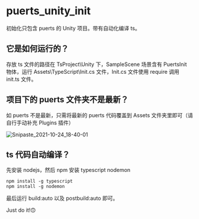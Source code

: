# puerts_unity_init

初始化只包含 puerts 的 Unity 项目。带有自动化编译 ts。

## 它是如何运行的？

存放 ts 文件的路径在 TsProject\Unity 下，SampleScene 场景含有 PuertsInit 物体，运行 Assets\TypeScript\Init.cs 文件，Init.cs 文件使用 require 调用 init.ts 文件。

## 项目下的 puerts 文件夹不是最新？

如 puerts 不是最新，只需将最新的 puerts 代码覆盖到 Assets 文件夹里即可（请自行手动补充 Plugins 插件）

![Snipaste_2021-10-24_18-40-01](https://user-images.githubusercontent.com/8389962/138590354-4454cf47-d37c-49bf-bb66-1d8584bb1538.png)

## ts 代码自动编译？

先安装 nodejs，然后 npm 安装 typescript nodemon

```
npm install -g typescript
npm install -g nodemon
```

最后运行 build:auto 以及 postbuild:auto 即可。

Just do it!🙃
